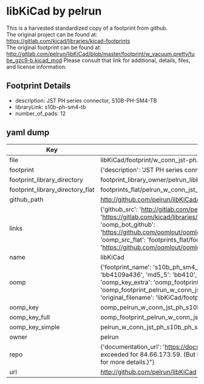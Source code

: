# libKiCad by pelrun  
This is a harvested standardized copy of a footprint from github.  
The original project can be found at:  
https://gitlab.com/kicad/libraries/kicad-footprints  
The original footprint can be found at:
http://gitlab.com/pelrun/libKiCad/blob/master/footprint/w_vacuum.pretty/tube_gzc9-b.kicad_mod
Please consult that link for additional, details, files, and license information.  
## Footprint Details
* description: JST PH series connector, S10B-PH-SM4-TB  
* libraryLink: s10b-ph-sm4-tb  
* number_of_pads: 12  
## yaml dump  
| Key | Value |  
| --- | --- |  
| file | libKiCad/footprint/w_conn_jst-ph.pretty/s10b-ph-sm4-tb.kicad_mod |  
| footprint | {'description': 'JST PH series connector, S10B-PH-SM4-TB', 'libraryLink': 's10b-ph-sm4-tb', 'number_of_pads': 12} |  
| footprint_library_directory | footprint_library_owner/pelrun_libKiCad |  
| footprint_library_directory_flat | footprints_flat/pelrun_w_conn_jst_ph_s10b_ph_sm4_tb/working |  
| github_path | http://github.com/pelrun/libKiCad/blob/master/footprint/w_conn_jst-ph.pretty/s10b-ph-sm4-tb.kicad_mod |  
| links | {'github_src': 'http://gitlab.com/pelrun/libKiCad/blob/master/footprint/w_vacuum.pretty/tube_gzc9-b.kicad_mod', 'github_src_repo': 'https://gitlab.com/kicad/libraries/kicad-footprints', 'oomp_bot': 'footprints/pelrun_w_conn_jst_ph_s10b_ph_sm4_tb/working', 'oomp_bot_github': 'https://github.com/oomlout/oomlout_oomp_footprint_bot/tree/main/footprints/pelrun_w_conn_jst_ph_s10b_ph_sm4_tb/working', 'oomp_src_flat': 'footprints_flat/footprints_flat/pelrun_w_conn_jst_ph_s10b_ph_sm4_tb/working', 'oomp_src_flat_github': 'https://github.com/oomlout/oomlout_oomp_footprint_src/tree/main/footprints_flat/pelrun_w_conn_jst_ph_s10b_ph_sm4_tb/working'} |  
| name | libKiCad |  
| oomp | {'footprint_name': 's10b_ph_sm4_tb', 'library_name': 'w_conn_jst_ph', 'md5': 'bb4109a4361dac00c361d46702284836', 'md5_10': 'bb4109a436', 'md5_5': 'bb410', 'md5_6': 'bb4109', 'oomp_key': 'oomp_pelrun_w_conn_jst_ph_s10b_ph_sm4_tb', 'oomp_key_extra': 'oomp_footprint_pelrun_w_conn_jst_ph_s10b_ph_sm4_tb', 'oomp_key_full': 'oomp_footprint_pelrun_w_conn_jst_ph_s10b_ph_sm4_tb_bb4109', 'oomp_key_simple': 'pelrun_w_conn_jst_ph_s10b_ph_sm4_tb', 'original_filename': 'libKiCad/footprint/w_conn_jst-ph.pretty/s10b-ph-sm4-tb.kicad_mod', 'owner_name': 'pelrun'} |  
| oomp_key | oomp_pelrun_w_conn_jst_ph_s10b_ph_sm4_tb |  
| oomp_key_full | oomp_footprint_pelrun_w_conn_jst_ph_s10b_ph_sm4_tb |  
| oomp_key_simple | pelrun_w_conn_jst_ph_s10b_ph_sm4_tb |  
| owner | pelrun |  
| repo | {'documentation_url': 'https://docs.github.com/rest/overview/resources-in-the-rest-api#rate-limiting', 'message': "API rate limit exceeded for 84.66.173.59. (But here's the good news: Authenticated requests get a higher rate limit. Check out the documentation for more details.)"} |  
| url | http://github.com/pelrun/libKiCad |  


